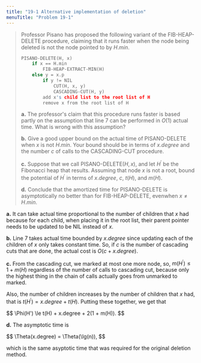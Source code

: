 ```yaml
---
title: "19-1 Alternative implementation of deletion"
menuTitle: "Problem 19-1"
---
```


> Professor Pisano has proposed the following variant of the $\text{FIB-HEAP-DELETE}$ procedure, claiming that it runs faster when the node being deleted is not the node pointed to by $H.min$.
> 
> ```cpp
> PISANO-DELETE(H, x)
>     if x == H.min
>         FIB-HEAP-EXTRACT-MIN(H)
>     else y = x.p
>         if y != NIL
>             CUT(H, x, y)
>             CASCADING-CUT(H, y)
>         add x's child list to the root list of H
>         remove x from the root list of H
> ```
>
> **a.** The professor's claim that this procedure runs faster is based partly on the assumption that line 7 can be performed in $O(1)$ actual time. What is wrong with this assumption?
>
> **b.** Give a good upper bound on the actual time of $\text{PISANO-DELETE}$ when $x$ is not $H.min$. Your bound should be in terms of $x.degree$ and the number $c$ of calls to the $\text{CASCADING-CUT}$ procedure.
>
> **c.** Suppose that we call $\text{PISANO-DELETE}(H, x)$, and let $H^\prime$ be the Fibonacci heap that results. Assuming that node $x$ is not a root, bound the potential of $H^\prime$ in terms of $x.degree$, $c$, $t(H)$, and $m(H)$.
>
> **d.** Conclude that the amortized time for $\text{PISANO-DELETE}$ is asymptotically no better than for $\text{FIB-HEAP-DELETE}$, evenwhen $x \ne H.min$.

**a.** It can take actual time proportional to the number of children that $x$ had because for each child, when placing it in the root list, their parent pointer needs to be updated to be $\text{NIL}$ instead of $x$.

**b.** Line 7 takes actual time bounded by $x.degree$ since updating each of the children of $x$ only takes constant time. So, if $c$ is the number of cascading cuts that are done, the actual cost is $O(c + x.degree)$.

**c.** From the cascading cut, we marked at most one more node, so, $m(H^\prime) \le 1 + m(H)$ regardless of the number of calls to cascading cut, because only the highest thing in the chain of calls actually goes from unmarked to marked. 

Also, the number of children increases by the number of children that $x$ had, that is $t(H^\prime) = x.degree + t(H)$. Putting these together, we get that

<div>
$$
\Phi(H') \le t(H) + x.degree + 2(1 + m(H)).
$$
</div>

**d.** The asymptotic time is 

<div>
$$
\Theta(x.degree) = \Theta(\lg(n)),
$$
</div>

which is the same asyptotic time that was required for the original deletion method.
